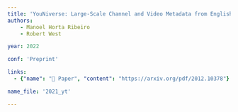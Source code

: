 ```yaml
---
title: 'YouNiverse: Large-Scale Channel and Video Metadata from English-Speaking YouTube'
authors:
    - Manoel Horta Ribeiro
    - Robert West

year: 2022

conf: 'Preprint'

links:
  - {"name": "📜 Paper", "content": "https://arxiv.org/pdf/2012.10378"}

name_file: '2021_yt'

---
```

